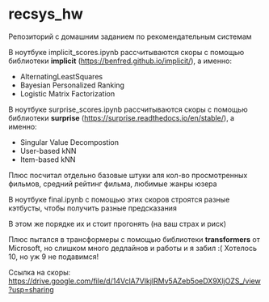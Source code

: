 # recsys_hw

Репозиторий с домашним заданием по рекомендательным системам

В ноутбуке implicit_scores.ipynb рассчитываются скоры с помощью библиотеки **implicit** (https://benfred.github.io/implicit/), а именно:

- AlternatingLeastSquares
- Bayesian Personalized Ranking
- Logistic Matrix Factorization

В ноутбуке surprise_scores.ipynb рассчитываются скоры с помощью библиотеки **surprise** (https://surprise.readthedocs.io/en/stable/), а именно:

- Singular Value Decompostion
- User-based kNN
- Item-based kNN

Плюс посчитал отдельно базовые штуки аля кол-во просмотренных фильмов, средний рейтинг фильма, любимые жанры юзера

В ноутбуке final.ipynb с помощью этих скоров строятся разные кэтбусты, чтобы получить разные предсказания

В этом же порядке их и стоит прогонять (на ваш страх и риск)

Плюс пытался в трансформеры с помощью библиотеки **transformers** от Microsoft, но слишком много дедлайнов и работы и я забил :(
Хотелось 10, но уж 9 не подавимся!

Ссылка на скоры:
https://drive.google.com/file/d/14VclA7VIkjlRMv5AZeb5oeDX9XljOZS_/view?usp=sharing
